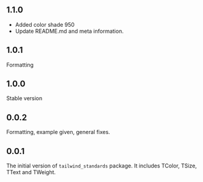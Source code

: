 ## 1.1.0
- Added color shade 950
- Update README.md and meta information.
## 1.0.1
Formatting
## 1.0.0
Stable version
## 0.0.2
Formatting, example given, general fixes.
## 0.0.1
The initial version of ```tailwind_standards``` package. It includes TColor, TSize, TText and TWeight.
